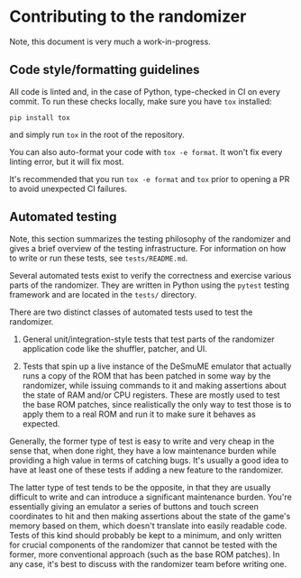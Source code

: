 # Contributing to the randomizer

Note, this document is very much a work-in-progress.

## Code style/formatting guidelines

All code is linted and, in the case of Python, type-checked in CI on every commit. To run these checks locally, make sure you have `tox` installed:

`pip install tox`

and simply run `tox` in the root of the repository.

You can also auto-format your code with `tox -e format`. It won't fix every linting error, but it will fix most.

It's recommended that you run `tox -e format` and `tox` prior to opening a PR to avoid unexpected CI failures.


## Automated testing

Note, this section summarizes the testing philosophy of the randomizer and gives a brief overview of the testing infrastructure. For information on how to write or run these tests, see `tests/README.md`.

Several automated tests exist to verify the correctness and exercise various parts of the randomizer. They are written in Python using the `pytest`
testing framework and are located in the `tests/` directory.

There are two distinct classes of automated tests used to test the randomizer.

1) General unit/integration-style tests that test parts of the randomizer application code like the shuffler, patcher, and UI.

2) Tests that spin up a live instance of the DeSmuME emulator that actually runs a copy of the ROM that has been patched in some way by the randomizer, while issuing commands to it and making assertions about the state of RAM and/or CPU registers. These are mostly used to test the base ROM patches, since realistically the only way to test those is to apply them to a real ROM and run it to make sure it behaves as expected.

Generally, the former type of test is easy to write and very cheap in the sense that, when done right, they have a low maintenance burden while providing a high value in terms of catching bugs. It's usually a good idea to have at least one of these tests if adding a new feature to the randomizer. 

The latter type of test tends to be the opposite, in that they are usually difficult to write and can introduce a significant maintenance burden. You're essentially giving an emulator a series of buttons and touch screen coordinates to hit and then making assertions about the state of the game's memory based on them, which doesn't translate into easily readable code. Tests of this kind should probably be kept to a minimum, and only written for crucial components of the randomizer that cannot be tested with the former, more conventional approach (such as the base ROM patches). In any case, it's best to discuss with the randomizer team before writing one.
